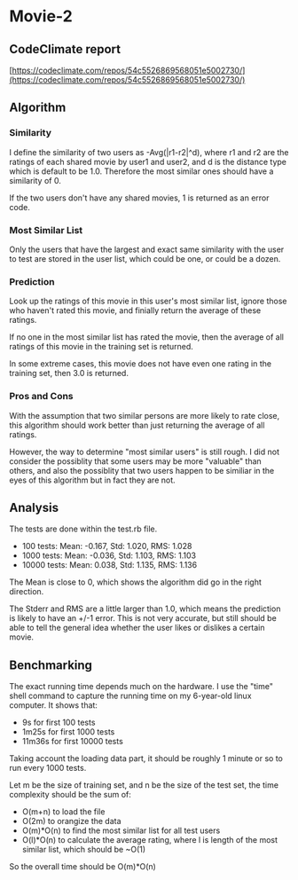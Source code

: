 # Movie-2

CodeClimate report
------------------
[https://codeclimate.com/repos/54c5526869568051e5002730/](https://codeclimate.com/repos/54c5526869568051e5002730/)

Algorithm
------------------
### Similarity 
I define the similarity of two users as -Avg(|r1-r2|^d), where r1 and r2 are the ratings of each shared movie by user1 and user2, and d is the distance type which is default to be 1.0. Therefore the most similar ones should have a similarity of 0. 

If the two users don't have any shared movies, 1 is returned as an error code.

### Most Similar List
Only the users that have the largest and exact same similarity with the user to test are stored in the user list, which could be one, or could be a dozen.

### Prediction
Look up the ratings of this movie in this user's most similar list, ignore those who haven't rated this movie, and finially return the average of these ratings.

If no one in the most similar list has rated the movie, then the average of all ratings of this movie in the training set is returned.

In some extreme cases, this movie does not have even one rating in the training set, then 3.0 is returned. 

### Pros and Cons
With the assumption that two similar persons are more likely to rate close, this algorithm should work better than just returning the average of all ratings.

However, the way to determine "most similar users" is still rough. I did not consider the possiblity that some users may be more "valuable" than others, and also the possiblity that two users happen to be similiar in the eyes of this algorithm but in fact they are not. 

Analysis
------------------
The tests are done within the test.rb file. 
* 100 tests: Mean: -0.167, Std: 1.020, RMS: 1.028
* 1000 tests: Mean: -0.036, Std: 1.103, RMS: 1.103
* 10000 tests: Mean: 0.038, Std: 1.135, RMS: 1.136

The Mean is close to 0, which shows the algorithm did go in the right direction.

The Stderr and RMS are a little larger than 1.0, which means the prediction is likely to have an +/-1 error. This is not very accurate, but still should be able to tell the general idea whether the user likes or dislikes a certain movie.  


Benchmarking
------------------
The exact running time depends much on the hardware. I use the "time" shell command to capture the running time on my 6-year-old linux computer. It shows that:
* 9s for first 100 tests
* 1m25s for first 1000 tests
* 11m36s for first 10000 tests

Taking account the loading data part, it should be roughly 1 minute or so to run every 1000 tests.

Let m be the size of training set, and n be the size of the test set, the time complexity should be the sum of:
* O(m+n) to load the file
* O(2m) to orangize the data
* O(m)*O(n) to find the most similar list for all test users
* O(l)*O(n) to calculate the average rating, where l is length of the most similar list, which should be ~O(1)

So the overall time should be O(m)*O(n)
